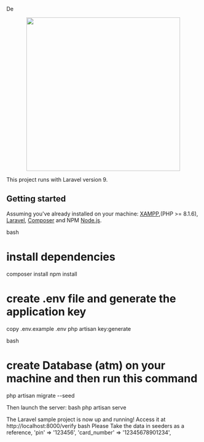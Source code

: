 De<p align="center"><a href="https://laravel.com" target="_blank"><img src="https://raw.githubusercontent.com/laravel/art/master/logo-lockup/5%20SVG/2%20CMYK/1%20Full%20Color/laravel-logolockup-cmyk-red.svg" width="400"></a></p>
This project runs with Laravel version 9.

## Getting started

Assuming you've already installed on your machine: [XAMPP](https://www.apachefriends.org/),(PHP >= 8.1.6), [Laravel](https://laravel.com), [Composer](https://getcomposer.org) and NPM [Node.js](https://nodejs.org).

 bash
# install dependencies
composer install
npm install

# create .env file and generate the application key
copy .env.example .env
php artisan key:generate

 bash
# create Database (atm) on your machine and then run this command
php artisan migrate --seed

Then launch the server:
 bash
php artisan serve


The Laravel sample project is now up and running! Access it at http://localhost:8000/verify
bash
Please Take the data in seeders as a reference, 'pin' => '123456', 'card_number' => '12345678901234',
